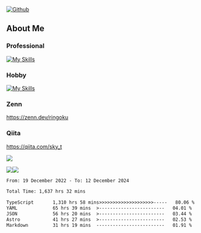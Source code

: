 [![Github](https://img.shields.io/github/followers/skyt-a?label=Follow&style=social)](https://github.com/skyt-a)

## About Me
### Professional
[![My Skills](https://skillicons.dev/icons?i=react,ts,js,nodejs,java,graphql,firebase,githubactions&theme=light)](https://skillicons.dev)
### Hobby
[![My Skills](https://skillicons.dev/icons?i=unity,rust,py&theme=light)](https://skillicons.dev)

### Zenn
https://zenn.dev/ringoku
### Qiita
https://qiita.com/sky_t


![](https://github-profile-summary-cards.vercel.app/api/cards/profile-details?username=skyt-a&theme=default)

![](https://github-profile-summary-cards.vercel.app/api/cards/repos-per-language?username=skyt-a&theme=default)![](https://github-profile-summary-cards.vercel.app/api/cards/stats?username=RinGoku&theme=default)

<!--START_SECTION:waka-->

```txt
From: 19 December 2022 - To: 12 December 2024

Total Time: 1,637 hrs 32 mins

TypeScript       1,310 hrs 58 mins>>>>>>>>>>>>>>>>>>>>-----   80.06 %
YAML             65 hrs 39 mins  >------------------------   04.01 %
JSON             56 hrs 20 mins  >------------------------   03.44 %
Astro            41 hrs 27 mins  >------------------------   02.53 %
Markdown         31 hrs 19 mins  -------------------------   01.91 %
```

<!--END_SECTION:waka-->
